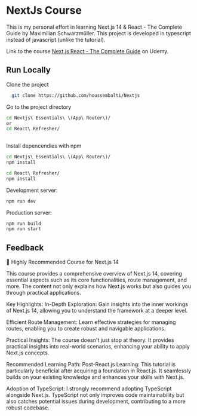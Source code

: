 
# NextJs Course

This is my personal effort in learning Next.js 14 & React - The Complete Guide by Maximilian Schwarzmüller. This project is developed in typescript instead of javascript (unlike the tutorial). 

Link to the course [Next.js React - The Complete Guide](https://www.udemy.com/course/nextjs-react-the-complete-guide/) on Udemy.




## Run Locally

Clone the project

```bash
  git clone https://github.com/houssembalti/Nextjs
```

Go to the project directory

```bash
cd Nextjs\ Essentials\ \(App\ Router\)/
or 
cd React\ Refresher/
 

```

Install depencendies with npm

```bash
cd Nextjs\ Essentials\ \(App\ Router\)/
npm install  
```
    

```bash
cd React\ Refresher/
npm install  
```
Development server:

```bash
npm run dev 
```

Production server:

```bash
npm run build
npm run start 
```


## Feedback


🚀 Highly Recommended Course for Next.js 14

This course provides a comprehensive overview of Next.js 14, covering essential aspects such as its core functionalities, route management, and more. The content not only explains how Next.js works but also guides you through practical applications.

Key Highlights:
In-Depth Exploration: Gain insights into the inner workings of Next.js 14, allowing you to understand the framework at a deeper level.

Efficient Route Management: Learn effective strategies for managing routes, enabling you to create robust and navigable applications.

Practical Insights: The course doesn't just stop at theory. It provides practical insights into real-world scenarios, enhancing your ability to apply Next.js concepts.

Recommended Learning Path:
Post-React.js Learning: This tutorial is particularly beneficial after acquiring a foundation in React.js. It seamlessly builds on your existing knowledge and enhances your skills with Next.js.

Adoption of TypeScript: I strongly recommend adopting TypeScript alongside Next.js. TypeScript not only improves code maintainability but also catches potential issues during development, contributing to a more robust codebase.

